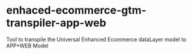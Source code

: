 # enhaced-ecommerce-gtm-transpiler-app-web
Tool to transpile the Universal Enhanced Ecommerce dataLayer model to APP+WEB Model

